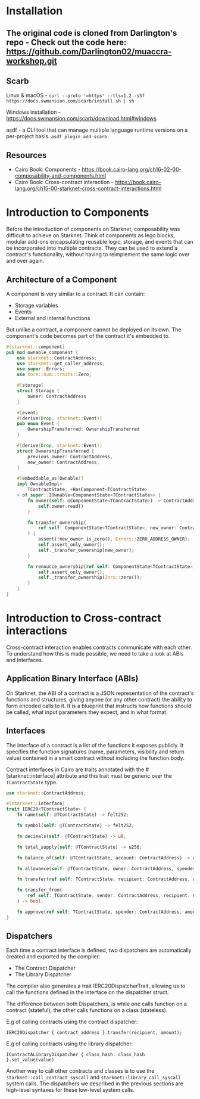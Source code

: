 # Installation

## The original code is cloned from Darlington's repo - Check out the code here: https://github.com/Darlington02/muaccra-workshop.git


## Scarb
Linux & macOS - `curl --proto '=https' --tlsv1.2 -sSf https://docs.swmansion.com/scarb/install.sh | sh`

Windows installation - https://docs.swmansion.com/scarb/download.html#windows

​asdf​ - a CLI tool that can manage multiple language runtime versions on a per-project basis. `asdf plugin add scarb`

## Resources 
- Cairo Book: Components - https://book.cairo-lang.org/ch16-02-00-composability-and-components.html
- Cairo Book: Cross-contract interaction - https://book.cairo-lang.org/ch15-00-starknet-cross-contract-interactions.html

# Introduction to Components
Before the introduction of components on Starknet, composability was difficult to achieve on Starknet.
Think of components as lego blocks, modular add-ons encapsulating reusable logic, storage, and events that can be incorporated into multiple contracts. They can be used to extend a contract's functionality, without having to reimplement the same logic over and over again.

## Architecture of a Component
A component is very similar to a contract. It can contain:
- Storage variables
- Events
- External and internal functions
  
But unlike a contract, a component cannot be deployed on its own. The component's code becomes part of the contract it's embedded to.

```rust
#[starknet::component]
pub mod ownable_component {
    use starknet::ContractAddress;
    use starknet::get_caller_address;
    use super::Errors;
    use core::num::traits::Zero;

    #[storage]
    struct Storage {
        owner: ContractAddress
    }

    #[event]
    #[derive(Drop, starknet::Event)]
    pub enum Event {
        OwnershipTransferred: OwnershipTransferred
    }

    #[derive(Drop, starknet::Event)]
    struct OwnershipTransferred {
        previous_owner: ContractAddress,
        new_owner: ContractAddress,
    }

    #[embeddable_as(Ownable)]
    impl OwnableImpl<
        TContractState, +HasComponent<TContractState>
    > of super::IOwnable<ComponentState<TContractState>> {
        fn owner(self: @ComponentState<TContractState>) -> ContractAddress {
            self.owner.read()
        }

        fn transfer_ownership(
            ref self: ComponentState<TContractState>, new_owner: ContractAddress
        ) {
            assert(!new_owner.is_zero(), Errors::ZERO_ADDRESS_OWNER);
            self.assert_only_owner();
            self._transfer_ownership(new_owner);
        }

        fn renounce_ownership(ref self: ComponentState<TContractState>) {
            self.assert_only_owner();
            self._transfer_ownership(Zero::zero());
        }
    }
}
```

# Introduction to Cross-contract interactions
Cross-contract interaction enables contracts communicate with each other. To understand how this is made possible, we need to take a look at ABIs and Interfaces.

## Application Binary Interface (ABIs)
On Starknet, the ABI of a contract is a JSON representation of the contract's functions and structures, giving anyone (or any other contract) the ability to form encoded calls to it. It is a blueprint that instructs how functions should be called, what input parameters they expect, and in what format.

## Interfaces
The interface of a contract is a list of the functions it exposes publicly. It specifies the function signatures (name, parameters, visibility and return value) contained in a smart contract without including the function body.


Contract interfaces in Cairo are traits annotated with the #[starknet::interface] attribute and this trait must be generic over the `TContractState` type.

```rust
use starknet::ContractAddress;

#[starknet::interface]
trait IERC20<TContractState> {
    fn name(self: @TContractState) -> felt252;

    fn symbol(self: @TContractState) -> felt252;

    fn decimals(self: @TContractState) -> u8;

    fn total_supply(self: @TContractState) -> u256;

    fn balance_of(self: @TContractState, account: ContractAddress) -> u256;

    fn allowance(self: @TContractState, owner: ContractAddress, spender: ContractAddress) -> u256;

    fn transfer(ref self: TContractState, recipient: ContractAddress, amount: u256) -> bool;

    fn transfer_from(
        ref self: TContractState, sender: ContractAddress, recipient: ContractAddress, amount: u256
    ) -> bool;

    fn approve(ref self: TContractState, spender: ContractAddress, amount: u256) -> bool;
}
```

## Dispatchers
Each time a contract interface is defined, two dispatchers are automatically created and exported by the compiler:

- The Contract Dispatcher
- The Library Dispatcher
  
The compiler also generates a trait IERC20DispatcherTrait, allowing us to call the functions defined in the interface on the dispatcher struct.

The difference between both Dispatchers, is while one calls function on a contract (stateful), the other calls functions on a class (stateless).

E.g of calling contracts using the contract dispatcher:
```
IERC20Dispatcher { contract_address }.transfer(recipient, amount);
```

E.g of calling contracts using the library dispatcher:
```
IContractALibraryDispatcher { class_hash: class_hash }.set_value(value)
```

Another way to call other contracts and classes is to use the `starknet::call_contract_syscall` and `starknet::library_call_syscall` system calls. The dispatchers we described in the previous sections are high-level syntaxes for these low-level system calls.
